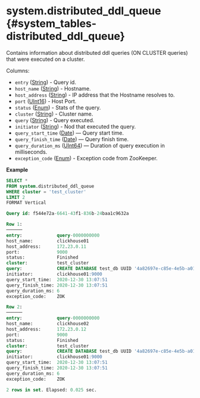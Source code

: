 # system.distributed_ddl_queue {#system_tables-distributed_ddl_queue}

Contains information about distributed ddl queries (ON CLUSTER queries) that were executed on a cluster.

Columns:

-   `entry`  ([String](../../sql-reference/data-types/string.md)) - Query id.
-   `host_name`  ([String](../../sql-reference/data-types/string.md)) - Hostname.
-   `host_address`  ([String](../../sql-reference/data-types/string.md)) - IP address that the Hostname resolves to.
-   `port`  ([UInt16](../../sql-reference/data-types/int-uint.md)) - Host Port.
-   `status`  ([Enum](../../sql-reference/data-types/enum.md)) - Stats of the query.
-   `cluster`  ([String](../../sql-reference/data-types/string.md)) - Cluster name.
-   `query`  ([String](../../sql-reference/data-types/string.md)) - Query executed.
-   `initiator`  ([String](../../sql-reference/data-types/string.md)) - Nod that executed the query.
-   `query_start_time` ([Date](../../sql-reference/data-types/date.md)) — Query start time.
-   `query_finish_time` ([Date](../../sql-reference/data-types/date.md)) — Query finish time.
-   `query_duration_ms` ([UInt64](../../sql-reference/data-types/datetime64.md)) — Duration of query execution in milliseconds.
-   `exception_code`  ([Enum](../../sql-reference/data-types/enum.md)) - Exception code from ZooKeeper.


**Example**

``` sql
SELECT *
FROM system.distributed_ddl_queue
WHERE cluster = 'test_cluster'
LIMIT 2
FORMAT Vertical

Query id: f544e72a-6641-43f1-836b-24baa1c9632a

Row 1:
──────
entry:             query-0000000000
host_name:         clickhouse01
host_address:      172.23.0.11
port:              9000
status:            Finished
cluster:           test_cluster
query:             CREATE DATABASE test_db UUID '4a82697e-c85e-4e5b-a01e-a36f2a758456' ON CLUSTER test_cluster
initiator:         clickhouse01:9000
query_start_time:  2020-12-30 13:07:51
query_finish_time: 2020-12-30 13:07:51
query_duration_ms: 6
exception_code:    ZOK

Row 2:
──────
entry:             query-0000000000
host_name:         clickhouse02
host_address:      172.23.0.12
port:              9000
status:            Finished
cluster:           test_cluster
query:             CREATE DATABASE test_db UUID '4a82697e-c85e-4e5b-a01e-a36f2a758456' ON CLUSTER test_cluster
initiator:         clickhouse01:9000
query_start_time:  2020-12-30 13:07:51
query_finish_time: 2020-12-30 13:07:51
query_duration_ms: 6
exception_code:    ZOK

2 rows in set. Elapsed: 0.025 sec.
```



